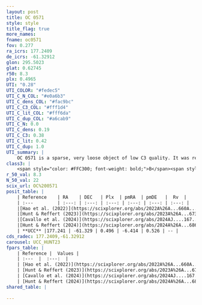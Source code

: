 ```yaml
---
layout: post
title: OC 0571
style: style
title_flag: true
more_names: 
fname: oc0571
fov: 0.277
ra_icrs: 177.2409
de_icrs: -61.32912
glon: 295.5023
glat: 0.62745
r50: 8.3
plx: 0.4965
UTI: "0.28"
UTI_COLOR: "#fedec5"
UTI_C_N_COL: "#e0a6b3"
UTI_C_dens_COL: "#fac9bc"
UTI_C_C3_COL: "#fff1d4"
UTI_C_lit_COL: "#fff6da"
UTI_C_dup_COL: "#a6cab9"
UTI_C_N: 0.0
UTI_C_dens: 0.19
UTI_C_C3: 0.38
UTI_C_lit: 0.42
UTI_C_dup: 1.0
UTI_summary: |
    OC 0571 is a sparse, very loose object of low C3 quality. It was recently reported in the literature.<br><br><span style="color: #99180f; font-weight: bold;">Warning: </span>contains less than 25 stars with <i>P>0.5</i> estimated.
class3: |
    <span style="color: #FFC300; font-weight: bold;">B</span><span style="color: red; font-weight: bold;">C</span>
r_50_val: 8.3
N_50_val: 22
scix_url: OC%200571
posit_table: |
    | Reference    | RA    | DEC   | Plx  | pmRA  | pmDE   |  Rv  |
    | :---         | :---: | :---: | :---: | :---: | :---: | :---: |
    |[Hao et al. (2022)](https://scixplorer.org/abs/2022A%26A...660A...4H) | 177.315 | -61.22 | 0.524 | -6.408 | 0.502 | -- |
    |[Hunt & Reffert (2023)](https://scixplorer.org/abs/2023A%26A...673A.114H) | 177.112 | -61.339 | 0.483 | -6.401 | 0.555 | -52.49 |
    |[Cavallo et al. (2024)](https://scixplorer.org/abs/2024AJ....167...12C) | 177.398 | -61.382 | 0.484 | -- | -- | -- |
    |[Hunt & Reffert (2024)](https://scixplorer.org/abs/2024A%26A...686A..42H) | 177.112 | -61.339 | 0.483 | -6.401 | 0.555 | -52.49 |
    | **UCC** |177.241 | -61.329 | 0.496 | -6.414 | 0.526 | -- | 
cds_radec: 177.2409,-61.32912
carousel: UCC_HUNT23
fpars_table: |
    | Reference |  Values |
    | :---  |  :---:  |
    | [Hao et al. (2022)](https://scixplorer.org/abs/2022A%26A...660A...4H) | `AG=1.1, age=7.9, Z=0.028` |
    | [Hunt & Reffert (2023)](https://scixplorer.org/abs/2023A%26A...673A.114H) | `AV50=0.757, diffAV50=0.853, MOD50=11.42, logAge50=7.78` |
    | [Cavallo et al. (2024)](https://scixplorer.org/abs/2024AJ....167...12C) | `AV50=0.79, dMod50=11.17, logAge50=7.91, [Fe/H]50=-0.08` |
    | [Hunt & Reffert (2024)](https://scixplorer.org/abs/2024A%26A...686A..42H) | `MassJ=194.157` |
shared_table: |
    
---
```

